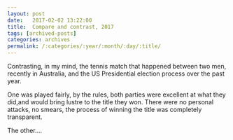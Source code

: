 ```yaml
---
layout: post
date:	2017-02-02 13:22:00
title:  Compare and contrast, 2017
tags: [archived-posts]
categories: archives
permalink: /:categories/:year/:month/:day/:title/
---
```

Contrasting, in my mind, the tennis match that happened between two men, recently in Australia, and the US Presidential election process over the past year.

One was played fairly, by the rules, both parties were excellent at what they did,and would bring lustre to the title they won. There were no personal attacks, no smears, the process of winning the title  was completely transparent. 

The other....
